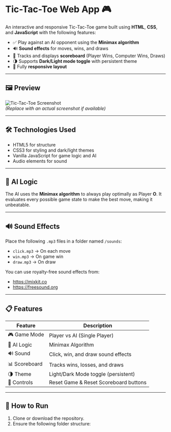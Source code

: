 # Tic-Tac-Toe Web App 🎮

An interactive and responsive Tic-Tac-Toe game built using **HTML**, **CSS**, and **JavaScript** with the following features:

- ✅ Play against an AI opponent using the **Minimax algorithm**
- 🔊 **Sound effects** for moves, wins, and draws
- 🧠 Tracks and displays **scoreboard** (Player Wins, Computer Wins, Draws)
- 🌗 Supports **Dark/Light mode toggle** with persistent theme
- 📱 Fully **responsive layout**

---

## 🖼️ Preview

![Tic-Tac-Toe Screenshot](<img width="1018" alt="image" src="https://github.com/user-attachments/assets/384dc9ed-ddf4-466f-886d-a6411236caca" />
)  
*(Replace with an actual screenshot if available)*

---

## 🛠️ Technologies Used

- HTML5 for structure
- CSS3 for styling and dark/light themes
- Vanilla JavaScript for game logic and AI
- Audio elements for sound

---

## 🧠 AI Logic

The AI uses the **Minimax algorithm** to always play optimally as Player **O**. It evaluates every possible game state to make the best move, making it unbeatable.

---

## 🔊 Sound Effects

Place the following `.mp3` files in a folder named `/sounds`:

- `click.mp3` → On each move
- `win.mp3` → On game win
- `draw.mp3` → On draw

You can use royalty-free sound effects from:
- https://mixkit.co
- https://freesound.org

---

## 📋 Features

| Feature         | Description                            |
|----------------|----------------------------------------|
| 🎮 Game Mode   | Player vs AI (Single Player)           |
| 🧠 AI Logic    | Minimax Algorithm                      |
| 🔊 Sound       | Click, win, and draw sound effects     |
| 📊 Scoreboard  | Tracks wins, losses, and draws         |
| 🌗 Theme       | Light/Dark Mode toggle (persistent)    |
| 🔁 Controls    | Reset Game & Reset Scoreboard buttons  |

---

## 🚀 How to Run

1. Clone or download the repository.
2. Ensure the following folder structure:

